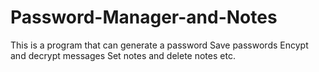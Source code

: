 # Password-Manager-and-Notes

This is a program that can generate a password 
Save passwords
Encypt and decrypt messages
Set notes and delete notes 
etc. 

